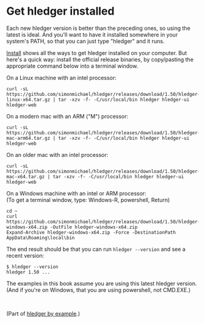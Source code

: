 # Get hledger installed

Each new hledger version is better than the preceding ones, so using the latest is ideal.
And you'll want to have it installed somewhere in your system's PATH, so that you can just type "hledger" and it runs.

[Install](install.md) shows all the ways to get hledger installed on your computer.
But here's a quick way: install the official release binaries, 
by copy/pasting the appropriate command below into a terminal window.

On a Linux machine with an intel processor:
```
curl -sL https://github.com/simonmichael/hledger/releases/download/1.50/hledger-linux-x64.tar.gz | tar -xzv -f- -C/usr/local/bin hledger hledger-ui hledger-web
```

On a modern mac with an ARM ("M") processor:
```
curl -sL https://github.com/simonmichael/hledger/releases/download/1.50/hledger-mac-arm64.tar.gz | tar -xzv -f- -C/usr/local/bin hledger hledger-ui hledger-web
```

On an older mac with an intel processor:
```
curl -sL https://github.com/simonmichael/hledger/releases/download/1.50/hledger-mac-x64.tar.gz | tar -xzv -f- -C/usr/local/bin hledger hledger-ui hledger-web
```

On a Windows machine with an intel or ARM processor:\
(To get a terminal window, type: Windows-R, powershell, Return)
```
cd ~
curl https://github.com/simonmichael/hledger/releases/download/1.50/hledger-windows-x64.zip -OutFile hledger-windows-x64.zip
Expand-Archive hledger-windows-x64.zip -Force -DestinationPath AppData\Roaming\local\bin
```

The end result should be that you can run `hledger --version` and see a recent version:
```
$ hledger --version
hledger 1.50 ...
```

The examples in this book assume you are using this latest hledger version.
(And if you're on Windows, that you are using powershell, not CMD.EXE.)

<br>

(Part of [hledger by example](hledger-by-example.md).)
